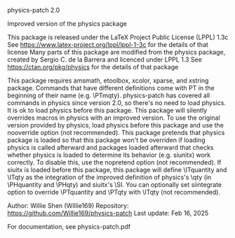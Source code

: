 physics-patch 2.0

Improved version of the physics package

This package is released under the LaTeX Project Public License (LPPL) 1.3c
See https://www.latex-project.org/lppl/lppl-1-3c for the details of that license
Many parts of this package are modified from the physics package, created by Sergio C. de la Barrera and licenced under LPPL 1.3
See https://ctan.org/pkg/physics for the details of that package

This package requires amsmath, etoolbox, xcolor, xparse, and xstring package.
Commands that have different definitions come with PT in the beginning of their name (e.g. \PTmqty).
physics-patch has covered all commands in physics since version 2.0, so there's no need to load physics.
It is ok to load physics before this package. This package will silently overrides macros in physics with an improved version. To use the original version provided by physics, load physics before this package and use the nooverride option (not recommended).
This package pretends that physics package is loaded so that this package won't be overriden if loading physics is called afterward and packages loaded afterward that checks whether physics is loaded to determine its behavior (e.g. siunitx) work correctly. To disable this, use the nopretend option (not recommended).
If siuitx is loaded before this package, this package will define \ITquantity and \ITqty as the integration of the improved definition of physics's \qty (in \PHquantity and \PHqty) and siuitx's \SI. You can optionally set siintegrate option to override \PTquantity and \PTqty with \ITqty (not recommended).

Author: Willie Shen (Willie169)
Repository: https://github.com/Willie169/physics-patch
Last update: Feb 16, 2025

For documentation, see physics-patch.pdf